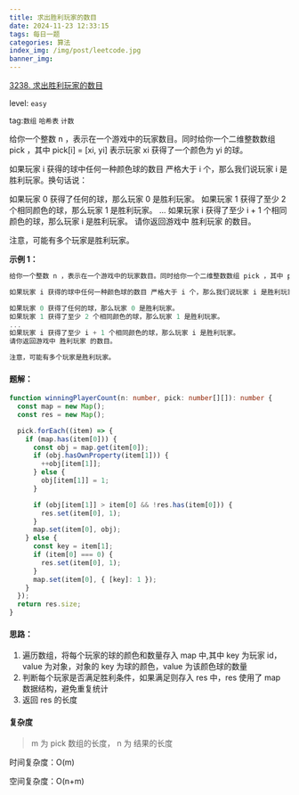 ```yaml
---
title: 求出胜利玩家的数目
date: 2024-11-23 12:33:15
tags: 每日一题
categories: 算法
index_img: /img/post/leetcode.jpg
banner_img:
---
```


[3238. 求出胜利玩家的数目](https://leetcode.cn/problems/find-the-number-of-winning-players/description/?envType=daily-question&envId=2024-11-23)

level: `easy`

tag:`数组` `哈希表` `计数`

给你一个整数 n ，表示在一个游戏中的玩家数目。同时给你一个二维整数数组 pick ，其中 pick[i] = [xi, yi] 表示玩家 xi 获得了一个颜色为 yi 的球。

如果玩家 i 获得的球中任何一种颜色球的数目 严格大于 i 个，那么我们说玩家 i 是胜利玩家。换句话说：

如果玩家 0 获得了任何的球，那么玩家 0 是胜利玩家。
如果玩家 1 获得了至少 2 个相同颜色的球，那么玩家 1 是胜利玩家。
...
如果玩家 i 获得了至少 i + 1 个相同颜色的球，那么玩家 i 是胜利玩家。
请你返回游戏中 胜利玩家 的数目。

注意，可能有多个玩家是胜利玩家。

**示例 1：**

```js
给你一个整数 n ，表示在一个游戏中的玩家数目。同时给你一个二维整数数组 pick ，其中 pick[i] = [xi, yi] 表示玩家 xi 获得了一个颜色为 yi 的球。

如果玩家 i 获得的球中任何一种颜色球的数目 严格大于 i 个，那么我们说玩家 i 是胜利玩家。换句话说：

如果玩家 0 获得了任何的球，那么玩家 0 是胜利玩家。
如果玩家 1 获得了至少 2 个相同颜色的球，那么玩家 1 是胜利玩家。
...
如果玩家 i 获得了至少 i + 1 个相同颜色的球，那么玩家 i 是胜利玩家。
请你返回游戏中 胜利玩家 的数目。

注意，可能有多个玩家是胜利玩家。
```

#### 题解：

```ts
function winningPlayerCount(n: number, pick: number[][]): number {
  const map = new Map();
  const res = new Map();

  pick.forEach((item) => {
    if (map.has(item[0])) {
      const obj = map.get(item[0]);
      if (obj.hasOwnProperty(item[1])) {
        ++obj[item[1]];
      } else {
        obj[item[1]] = 1;
      }

      if (obj[item[1]] > item[0] && !res.has(item[0])) {
        res.set(item[0], 1);
      }
      map.set(item[0], obj);
    } else {
      const key = item[1];
      if (item[0] === 0) {
        res.set(item[0], 1);
      }
      map.set(item[0], { [key]: 1 });
    }
  });
  return res.size;
}
```

#### 思路：

1. 遍历数组，将每个玩家的球的颜色和数量存入 map 中,其中 key 为玩家 id，value 为对象，对象的 key 为球的颜色，value 为该颜色球的数量
2. 判断每个玩家是否满足胜利条件，如果满足则存入 res 中，res 使用了 map 数据结构，避免重复统计
3. 返回 res 的长度

#### 复杂度

> m 为 pick 数组的长度， n 为 结果的长度

时间复杂度：O(m)

空间复杂度：O(n+m)
